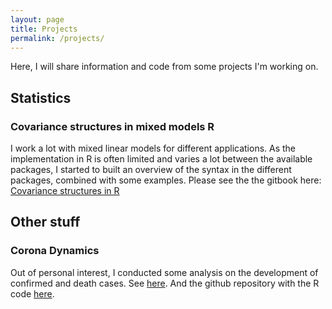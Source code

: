 ```yaml
---
layout: page
title: Projects
permalink: /projects/
---
```


Here, I will share information and code from some projects I'm working on.

## Statistics

### Covariance structures in mixed models R

I work a lot with mixed linear models for different applications. As the implementation in R is often limited and varies a lot between the available packages, I started to built an overview of the syntax in the different packages, combined with some examples. Please see the the gitbook here: [Covariance structures in R](https://samuelkn.github.io/CovariancesInR/index.html)


## Other stuff

### Corona Dynamics

Out of personal interest, I conducted some analysis on the development of confirmed and death cases. See [here](https://samuelkn.github.io/Corona/cases.html). And the github repository with the R code [here](https://github.com/samuelkn/Corona).